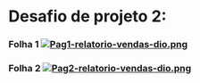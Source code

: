 # Desafio de projeto 2:
### Folha 1 [![Pag1-relatorio-vendas-dio.png](https://i.postimg.cc/6qLDbx0x/Pag1-relatorio-vendas-dio.png)](https://postimg.cc/zHvt3M6x)

### Folha 2 [![Pag2-relatorio-vendas-dio.png](https://i.postimg.cc/Y26KCQwD/Pag2-relatorio-vendas-dio.png)](https://postimg.cc/V5kH7rvX)
